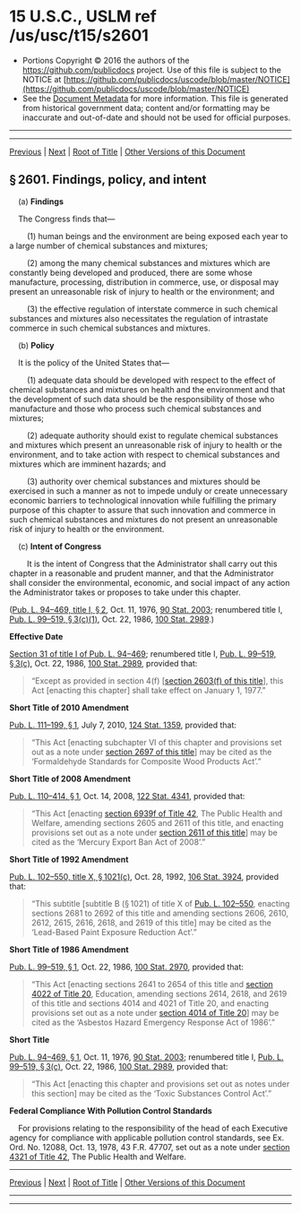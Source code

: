 ---
---

# 15 U.S.C., USLM ref /us/usc/t15/s2601

* Portions Copyright © 2016 the authors of the https://github.com/publicdocs project.
  Use of this file is subject to the NOTICE at [https://github.com/publicdocs/uscode/blob/master/NOTICE](https://github.com/publicdocs/uscode/blob/master/NOTICE)
* See the [Document Metadata](././../../../../..//README.md) for more information.
  This file is generated from historical government data; content and/or formatting may be inaccurate and out-of-date and should not be used for official purposes.

----------
----------

[Previous](./../../../../..//us/usc/t15/ch53/schI/m__us_usc_t15_ch53_schI.md) | [Next](./../../../../..//us/usc/t15/ch53/schI/m__us_usc_t15_s2602.md) | [Root of Title](./../../../../../) | [Other Versions of this Document](https://publicdocs.github.io/go/links?ns=uslm&ref=%2Fus%2Fusc%2Ft15%2Fs2601)

## § 2601. Findings, policy, and intent

    (a) __Findings__ 

    The Congress finds that—

        (1) human beings and the environment are being exposed each year to a large number of chemical substances and mixtures;

        (2) among the many chemical substances and mixtures which are constantly being developed and produced, there are some whose manufacture, processing, distribution in commerce, use, or disposal may present an unreasonable risk of injury to health or the environment; and

        (3) the effective regulation of interstate commerce in such chemical substances and mixtures also necessitates the regulation of intrastate commerce in such chemical substances and mixtures.

    (b) __Policy__ 

    It is the policy of the United States that—

        (1) adequate data should be developed with respect to the effect of chemical substances and mixtures on health and the environment and that the development of such data should be the responsibility of those who manufacture and those who process such chemical substances and mixtures;

        (2) adequate authority should exist to regulate chemical substances and mixtures which present an unreasonable risk of injury to health or the environment, and to take action with respect to chemical substances and mixtures which are imminent hazards; and

        (3) authority over chemical substances and mixtures should be exercised in such a manner as not to impede unduly or create unnecessary economic barriers to technological innovation while fulfilling the primary purpose of this chapter to assure that such innovation and commerce in such chemical substances and mixtures do not present an unreasonable risk of injury to health or the environment.

    (c) __Intent of Congress__ 

        It is the intent of Congress that the Administrator shall carry out this chapter in a reasonable and prudent manner, and that the Administrator shall consider the environmental, economic, and social impact of any action the Administrator takes or proposes to take under this chapter.

([Pub. L. 94–469, title I, § 2][/us/pl/94/469/s2], Oct. 11, 1976, [90 Stat. 2003][/us/stat/90/2003]; renumbered title I, [Pub. L. 99–519, § 3(c)(1)][/us/pl/99/519/s3/c/1], Oct. 22, 1986, [100 Stat. 2989][/us/stat/100/2989].)

 __Effective Date__ 

[Section 31 of title I of Pub. L. 94–469][/us/pl/94/469/s31]; renumbered title I, [Pub. L. 99–519, § 3(c)][/us/pl/99/519/s3/c], Oct. 22, 1986, [100 Stat. 2989][/us/stat/100/2989], provided that: 

> “Except as provided in section 4(f) \[[section 2603(f) of this title][/us/usc/t15/s2603/f]\], this Act \[enacting this chapter\] shall take effect on January 1, 1977.”

 __Short Title of 2010 Amendment__ 

[Pub. L. 111–199, § 1][/us/pl/111/199/s1], July 7, 2010, [124 Stat. 1359][/us/stat/124/1359], provided that: 

> “This Act \[enacting subchapter VI of this chapter and provisions set out as a note under [section 2697 of this title][/us/usc/t15/s2697]\] may be cited as the ‘Formaldehyde Standards for Composite Wood Products Act’.”

 __Short Title of 2008 Amendment__ 

[Pub. L. 110–414, § 1][/us/pl/110/414/s1], Oct. 14, 2008, [122 Stat. 4341][/us/stat/122/4341], provided that: 

> “This Act \[enacting [section 6939f of Title 42][/us/usc/t42/s6939f], The Public Health and Welfare, amending sections 2605 and 2611 of this title, and enacting provisions set out as a note under [section 2611 of this title][/us/usc/t15/s2611]\] may be cited as the ‘Mercury Export Ban Act of 2008’.”

 __Short Title of 1992 Amendment__ 

[Pub. L. 102–550, title X, § 1021(c)][/us/pl/102/550/s1021/c], Oct. 28, 1992, [106 Stat. 3924][/us/stat/106/3924], provided that: 

> “This subtitle \[subtitle B (§ 1021) of title X of [Pub. L. 102–550][/us/pl/102/550], enacting sections 2681 to 2692 of this title and amending sections 2606, 2610, 2612, 2615, 2616, 2618, and 2619 of this title\] may be cited as the ‘Lead-Based Paint Exposure Reduction Act’.”

 __Short Title of 1986 Amendment__ 

[Pub. L. 99–519, § 1][/us/pl/99/519/s1], Oct. 22, 1986, [100 Stat. 2970][/us/stat/100/2970], provided that: 

> “This Act \[enacting sections 2641 to 2654 of this title and [section 4022 of Title 20][/us/usc/t20/s4022], Education, amending sections 2614, 2618, and 2619 of this title and sections 4014 and 4021 of Title 20, and enacting provisions set out as a note under [section 4014 of Title 20][/us/usc/t20/s4014]\] may be cited as the ‘Asbestos Hazard Emergency Response Act of 1986’.”

 __Short Title__ 

[Pub. L. 94–469, § 1][/us/pl/94/469/s1], Oct. 11, 1976, [90 Stat. 2003][/us/stat/90/2003]; renumbered title I, [Pub. L. 99–519, § 3(c)][/us/pl/99/519/s3/c], Oct. 22, 1986, [100 Stat. 2989][/us/stat/100/2989], provided that: 

> “This Act \[enacting this chapter and provisions set out as notes under this section\] may be cited as the ‘Toxic Substances Control Act’.”

 __Federal Compliance With Pollution Control Standards__ 

    For provisions relating to the responsibility of the head of each Executive agency for compliance with applicable pollution control standards, see Ex. Ord. No. 12088, Oct. 13, 1978, 43 F.R. 47707, set out as a note under [section 4321 of Title 42][/us/usc/t42/s4321], The Public Health and Welfare.

----------

[Previous](./../../../../..//us/usc/t15/ch53/schI/m__us_usc_t15_ch53_schI.md) | [Next](./../../../../..//us/usc/t15/ch53/schI/m__us_usc_t15_s2602.md) | [Root of Title](./../../../../../) | [Other Versions of this Document](https://publicdocs.github.io/go/links?ns=uslm&ref=%2Fus%2Fusc%2Ft15%2Fs2601)

----------
----------

[/us/pl/94/469/s2]: https://publicdocs.github.io/go/links?ns=uslm&ref=%2Fus%2Fpl%2F94%2F469%2Fs2
[/us/stat/90/2003]: https://publicdocs.github.io/go/links?ns=uslm&ref=%2Fus%2Fstat%2F90%2F2003
[/us/pl/99/519/s3/c/1]: https://publicdocs.github.io/go/links?ns=uslm&ref=%2Fus%2Fpl%2F99%2F519%2Fs3%2Fc%2F1
[/us/stat/100/2989]: https://publicdocs.github.io/go/links?ns=uslm&ref=%2Fus%2Fstat%2F100%2F2989
[/us/pl/94/469/s31]: https://publicdocs.github.io/go/links?ns=uslm&ref=%2Fus%2Fpl%2F94%2F469%2Fs31
[/us/pl/99/519/s3/c]: https://publicdocs.github.io/go/links?ns=uslm&ref=%2Fus%2Fpl%2F99%2F519%2Fs3%2Fc
[/us/stat/100/2989]: https://publicdocs.github.io/go/links?ns=uslm&ref=%2Fus%2Fstat%2F100%2F2989
[/us/usc/t15/s2603/f]: https://publicdocs.github.io/go/links?ns=uslm&ref=%2Fus%2Fusc%2Ft15%2Fs2603%2Ff
[/us/pl/111/199/s1]: https://publicdocs.github.io/go/links?ns=uslm&ref=%2Fus%2Fpl%2F111%2F199%2Fs1
[/us/stat/124/1359]: https://publicdocs.github.io/go/links?ns=uslm&ref=%2Fus%2Fstat%2F124%2F1359
[/us/usc/t15/s2697]: https://publicdocs.github.io/go/links?ns=uslm&ref=%2Fus%2Fusc%2Ft15%2Fs2697
[/us/pl/110/414/s1]: https://publicdocs.github.io/go/links?ns=uslm&ref=%2Fus%2Fpl%2F110%2F414%2Fs1
[/us/stat/122/4341]: https://publicdocs.github.io/go/links?ns=uslm&ref=%2Fus%2Fstat%2F122%2F4341
[/us/usc/t42/s6939f]: https://publicdocs.github.io/go/links?ns=uslm&ref=%2Fus%2Fusc%2Ft42%2Fs6939f
[/us/usc/t15/s2611]: https://publicdocs.github.io/go/links?ns=uslm&ref=%2Fus%2Fusc%2Ft15%2Fs2611
[/us/pl/102/550/s1021/c]: https://publicdocs.github.io/go/links?ns=uslm&ref=%2Fus%2Fpl%2F102%2F550%2Fs1021%2Fc
[/us/stat/106/3924]: https://publicdocs.github.io/go/links?ns=uslm&ref=%2Fus%2Fstat%2F106%2F3924
[/us/pl/102/550]: https://publicdocs.github.io/go/links?ns=uslm&ref=%2Fus%2Fpl%2F102%2F550
[/us/pl/99/519/s1]: https://publicdocs.github.io/go/links?ns=uslm&ref=%2Fus%2Fpl%2F99%2F519%2Fs1
[/us/stat/100/2970]: https://publicdocs.github.io/go/links?ns=uslm&ref=%2Fus%2Fstat%2F100%2F2970
[/us/usc/t20/s4022]: https://publicdocs.github.io/go/links?ns=uslm&ref=%2Fus%2Fusc%2Ft20%2Fs4022
[/us/usc/t20/s4014]: https://publicdocs.github.io/go/links?ns=uslm&ref=%2Fus%2Fusc%2Ft20%2Fs4014
[/us/pl/94/469/s1]: https://publicdocs.github.io/go/links?ns=uslm&ref=%2Fus%2Fpl%2F94%2F469%2Fs1
[/us/stat/90/2003]: https://publicdocs.github.io/go/links?ns=uslm&ref=%2Fus%2Fstat%2F90%2F2003
[/us/pl/99/519/s3/c]: https://publicdocs.github.io/go/links?ns=uslm&ref=%2Fus%2Fpl%2F99%2F519%2Fs3%2Fc
[/us/stat/100/2989]: https://publicdocs.github.io/go/links?ns=uslm&ref=%2Fus%2Fstat%2F100%2F2989
[/us/usc/t42/s4321]: https://publicdocs.github.io/go/links?ns=uslm&ref=%2Fus%2Fusc%2Ft42%2Fs4321


